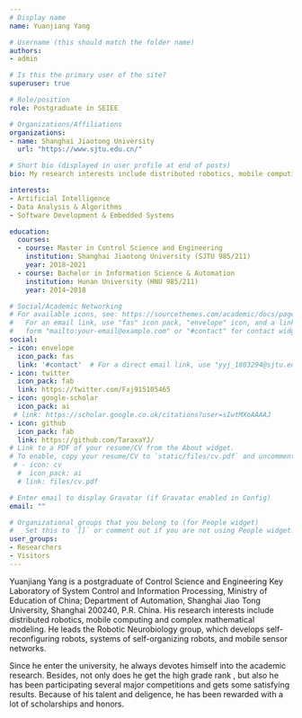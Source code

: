 ```yaml
---
# Display name
name: Yuanjiang Yang

# Username (this should match the folder name)
authors:
- admin

# Is this the primary user of the site?
superuser: true

# Role/position
role: Postgraduate in SEIEE

# Organizations/Affiliations
organizations:
- name: Shanghai Jiaotong University
  url: "https://www.sjtu.edu.cn/"

# Short bio (displayed in user profile at end of posts)
bio: My research interests include distributed robotics, mobile computing and complex modeling.

interests:
- Artificial Intelligence
- Data Analysis & Algorithms
- Software Development & Embedded Systems

education:
  courses:
  - course: Master in Control Science and Engineering
    institution: Shanghai Jiaotong University (SJTU 985/211)
    year: 2018~2021
  - course: Bachelor in Information Science & Automation
    institution: Hunan University (HNU 985/211)
    year: 2014~2018

# Social/Academic Networking
# For available icons, see: https://sourcethemes.com/academic/docs/page-builder/#icons
#   For an email link, use "fas" icon pack, "envelope" icon, and a link in the
#   form "mailto:your-email@example.com" or "#contact" for contact widget.
social:
- icon: envelope
  icon_pack: fas
  link: '#contact'  # For a direct email link, use "yyj_1803294@sjtu.edu.cn".
- icon: twitter
  icon_pack: fab
  link: https://twitter.com/Fxj915105465
- icon: google-scholar
  icon_pack: ai
 # link: https://scholar.google.co.uk/citations?user=sIwtMXoAAAAJ
- icon: github
  icon_pack: fab
  link: https://github.com/TaraxaYJ/
# Link to a PDF of your resume/CV from the About widget.
# To enable, copy your resume/CV to `static/files/cv.pdf` and uncomment the lines below.
 # - icon: cv
  #  icon_pack: ai
  # link: files/cv.pdf

# Enter email to display Gravatar (if Gravatar enabled in Config)
email: ""

# Organizational groups that you belong to (for People widget)
#   Set this to `[]` or comment out if you are not using People widget.
user_groups:
- Researchers
- Visitors
---
```


Yuanjiang Yang is a postgraduate of Control Science and Engineering Key Laboratory of System Control and Information Processing, Ministry of Education of China; Department of Automation, Shanghai Jiao Tong University, Shanghai 200240, P.R. China. His research interests include distributed robotics, mobile computing and complex mathematical modeling. He leads the Robotic Neurobiology group, which develops self-reconfiguring robots, systems of self-organizing robots, and mobile sensor networks.

Since he enter the university, he always devotes himself into the academic research. Besides, not only does he get the high grade rank , but also he has been participating several major competitions and gets some satisfying results. Because of his talent and deligence, he has been rewarded with a lot of scholarships and honors. 

